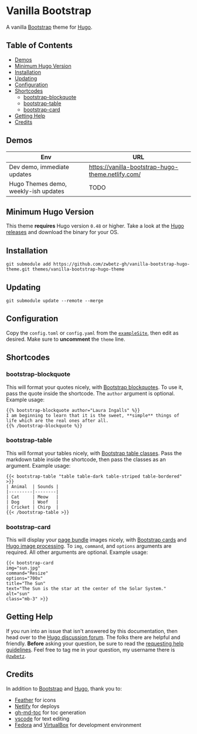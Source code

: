 # Vanilla Bootstrap

A vanilla [Bootstrap](https://getbootstrap.com/) theme for [Hugo](https://gohugo.io/). 

## Table of Contents

* [Demos](#demos)
* [Minimum Hugo Version](#minimum-hugo-version)
* [Installation](#installation)
* [Updating](#updating)
* [Configuration](#configuration)
* [Shortcodes](#shortcodes)
    * [bootstrap-blockquote](#bootstrap-blockquote)
    * [bootstrap-table](#bootstrap-table)
    * [bootstrap-card](#bootstrap-card)
* [Getting Help](#getting-help)
* [Credits](#credits)

## Demos

| Env | URL |
| --- | --- |
| Dev demo, immediate updates | https://vanilla-bootstrap-hugo-theme.netlify.com/ |
| Hugo Themes demo, weekly-ish updates | TODO | 

## Minimum Hugo Version

This theme **requires** Hugo version `0.48` or higher. Take a look at the [Hugo releases](https://github.com/gohugoio/hugo/releases) and download the binary for your OS.

## Installation

```
git submodule add https://github.com/zwbetz-gh/vanilla-bootstrap-hugo-theme.git themes/vanilla-bootstrap-hugo-theme
```

## Updating

```
git submodule update --remote --merge
```

## Configuration

Copy the `config.toml` or `config.yaml` from the [`exampleSite`](https://github.com/zwbetz-gh/vanilla-bootstrap-hugo-theme/tree/master/exampleSite), then edit as desired. Make sure to **uncomment** the `theme` line. 

## Shortcodes

### bootstrap-blockquote

This will format your quotes nicely, with [Bootstrap blockquotes](https://getbootstrap.com/docs/4.1/content/typography/#blockquotes). To use it, pass the quote inside the shortcode. The `author` argument is optional. Example usage:

```
{{% bootstrap-blockquote author="Laura Ingalls" %}}
I am beginning to learn that it is the sweet, **simple** things of life which are the real ones after all.  
{{% /bootstrap-blockquote %}}
```

### bootstrap-table

This will format your tables nicely, with [Bootstrap table classes](https://getbootstrap.com/docs/4.1/content/tables/). Pass the markdown table inside the shortcode, then pass the classes as an argument. Example usage:

```
{{< bootstrap-table "table table-dark table-striped table-bordered" >}}
| Animal  | Sounds |
|---------|--------|
| Cat     | Meow   |
| Dog     | Woof   |
| Cricket | Chirp  |
{{< /bootstrap-table >}}
```

### bootstrap-card

This will display your [page bundle](https://gohugo.io/content-management/page-bundles/) images nicely, with [Bootstrap cards](https://getbootstrap.com/docs/4.2/components/card/) and [Hugo image processing](https://gohugo.io/content-management/image-processing/#readout). To `img`, `command`, and `options` arguments are required. All other arguments are optional. Example usage: 

```
{{< bootstrap-card 
img="sun.jpg" 
command="Resize" 
options="700x" 
title="The Sun"
text="The Sun is the star at the center of the Solar System."
alt="sun" 
class="mb-3" >}}
```

## Getting Help

If you run into an issue that isn't answered by this documentation, then head over to the [Hugo discussion forum](https://discourse.gohugo.io/). The folks there are helpful and friendly. **Before** asking your question, be sure to read the [requesting help guidelines](https://discourse.gohugo.io/t/requesting-help/9132). Feel free to tag me in your question, my username there is [`@zwbetz`](https://discourse.gohugo.io/u/zwbetz/summary).

## Credits

In addition to [Bootstrap](https://getbootstrap.com/) and [Hugo](https://gohugo.io/), thank you to:

* [Feather](https://feathericons.com/) for icons
* [Netlify](https://www.netlify.com/) for deploys
* [gh-md-toc](https://github.com/ekalinin/github-markdown-toc) for toc generation
* [vscode](https://code.visualstudio.com/) for text editing
* [Fedora](https://getfedora.org/) and [VirtualBox](https://www.virtualbox.org/) for development environment
